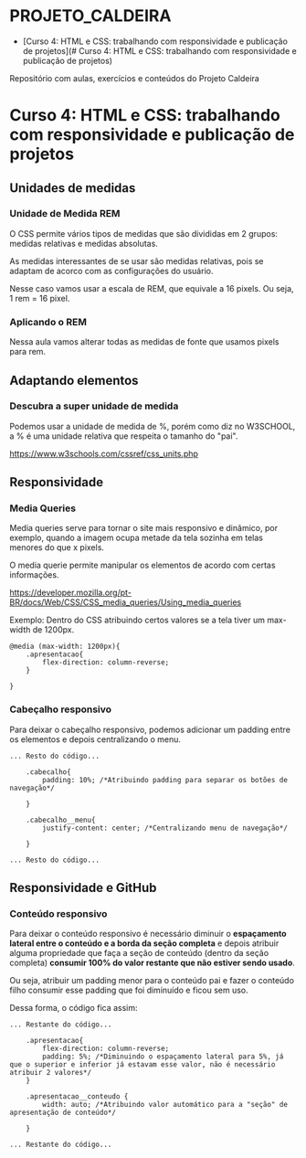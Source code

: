 # PROJETO_CALDEIRA

- [Curso 4:  HTML e CSS: trabalhando com responsividade e publicação de projetos](# Curso 4:  HTML e CSS: trabalhando com responsividade e publicação de projetos)


 Repositório com aulas, exercícios e conteúdos do Projeto Caldeira


 # Curso 4:  HTML e CSS: trabalhando com responsividade e publicação de projetos

## Unidades de medidas
### Unidade de Medida REM
O CSS permite vários tipos de medidas que são divididas em 2 grupos: medidas relativas e medidas absolutas.

As medidas interessantes de se usar são medidas relativas, pois se adaptam de acorco com as configurações do usuário.

Nesse caso vamos usar a escala de REM, que equivale a 16 pixels. Ou seja, 1 rem = 16 pixel.

### Aplicando o REM

Nessa aula vamos alterar todas as medidas de fonte que usamos pixels para rem.

## Adaptando elementos
### Descubra a super unidade de medida
Podemos usar a unidade de medida de %, porém como diz no W3SCHOOL, a % é uma unidade relativa que respeita o tamanho do "pai".

https://www.w3schools.com/cssref/css_units.php


## Responsividade

### Media Queries

Media queries serve para tornar o site mais responsivo e dinâmico, por exemplo, quando a imagem ocupa metade da tela sozinha em telas menores do que x pixels.

O media querie permite manipular os elementos de acordo com certas informações.

https://developer.mozilla.org/pt-BR/docs/Web/CSS/CSS_media_queries/Using_media_queries

Exemplo: Dentro do CSS atribuindo certos valores se a tela tiver um max-width de 1200px.

````
@media (max-width: 1200px){
    .apresentacao{
        flex-direction: column-reverse;
    }

}
````

### Cabeçalho responsivo

Para deixar o cabeçalho responsivo, podemos adicionar um padding entre os elementos e depois centralizando o menu.


````
... Resto do código... 

    .cabecalho{
        padding: 10%; /*Atribuindo padding para separar os botões de navegação*/

    }

    .cabecalho__menu{
        justify-content: center; /*Centralizando menu de navegação*/

    }

... Resto do código...
````

## Responsividade e GitHub

### Conteúdo responsivo

Para deixar o conteúdo responsivo é necessário diminuir o __espaçamento lateral entre o conteúdo e a borda da seção completa__ e depois atribuir alguma propriedade que faça a seção de conteúdo (dentro da seção completa) __consumir 100% do valor restante que não estiver sendo usado__.

Ou seja, atribuir um padding menor para o conteúdo pai e fazer o conteúdo filho consumir esse padding que foi diminuído e ficou sem uso.

Dessa forma, o código fica assim:

````
... Restante do código... 

    .apresentacao{
        flex-direction: column-reverse;
        padding: 5%; /*Diminuindo o espaçamento lateral para 5%, já que o superior e inferior já estavam esse valor, não é necessário atribuir 2 valores*/
    }

    .apresentacao__conteudo {
        width: auto; /*Atribuindo valor automático para a "seção" de apresentação de conteúdo*/

    }

... Restante do código...


````

